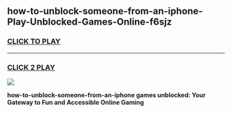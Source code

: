 
## how-to-unblock-someone-from-an-iphone-Play-Unblocked-Games-Online-f6sjz
<h3>
<a href="https://premium76.site?title=how-to-unblock-someone-from-an-iphone&ref=25A">CLICK TO PLAY</a></h3>
<hr>

<h3>
<a href="https://premium76.site?title=how-to-unblock-someone-from-an-iphone&ref=25A">CLICK 2 PLAY</a>
  
</h3>

<a href="https://premium76.site?title=how-to-unblock-someone-from-an-iphone&ref=25A"><img src="https://clearcache.store/games.png"></a>


**how-to-unblock-someone-from-an-iphone games unblocked: Your Gateway to Fun and Accessible Online Gaming**
